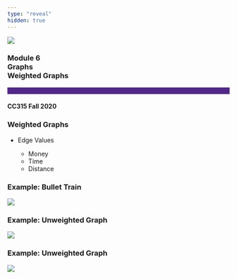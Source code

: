 ```yaml
---
type: "reveal"
hidden: true
---
```


<section>
<img class="stretch plain" src="/images/core-logo-on-white.png">
<h3> Module 6 <br> Graphs <br> Weighted Graphs</h3>
<hr style="height:15px;color:512888;background-color:512888;">
<h4>CC315 Fall 2020</h4>
</section>

<section>
<h3>Weighted Graphs</h3>
<ul>
<li>Edge Values</li>
<ul>
<li>Money</li>
<li>Time</li>
<li>Distance</li>
</ul>
</ul>
</section>

<section>
<h3>Example: Bullet Train</h3>
<img class="stretch plain" src="/images/315_6.4_graphJapan.svg">
</section>

<section>
<h3>Example: Unweighted Graph</h3>
<img class="stretch plain" src="/images/315_6.4_graph1weight.svg">
</section>

<section>
<h3>Example: Unweighted Graph</h3>
<img class="stretch plain" src="/images/315_6.4_graphwith1weight.svg">
</section>